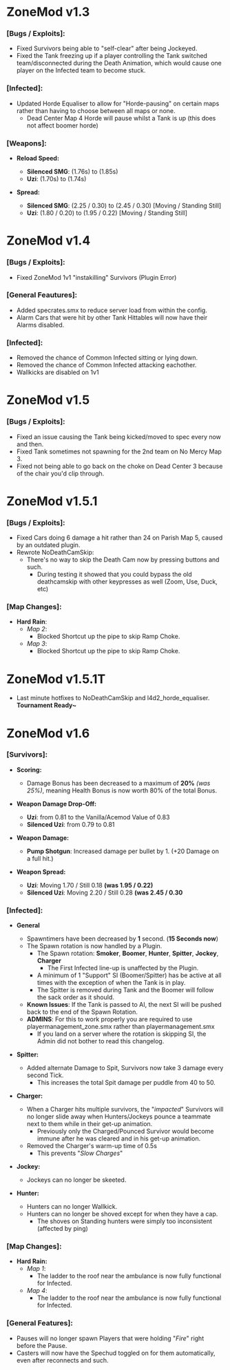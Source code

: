 # **ZoneMod v1.3**

### **[Bugs / Exploits]:**
* Fixed Survivors being able to "self-clear" after being Jockeyed.
* Fixed the Tank freezing up if a player controlling the Tank switched team/disconnected during the Death Animation, which would cause one player on the Infected team to become stuck.

### **[Infected]:**
* Updated Horde Equaliser to allow for "Horde-pausing" on certain maps rather than having to choose between all maps or none.
  * Dead Center Map 4 Horde will pause whilst a Tank is up (this does not affect boomer horde)

### **[Weapons]:**
* **Reload Speed:**
  * **Silenced SMG**: (1.76s) to (1.85s)
  * **Uzi**: (1.70s) to (1.74s)

* **Spread:**
  * **Silenced SMG**: (2.25 / 0.30) to (2.45 / 0.30) [Moving / Standing Still]
  * **Uzi**: (1.80 / 0.20) to (1.95 / 0.22) [Moving / Standing Still]

# **ZoneMod v1.4**
### **[Bugs / Exploits]:**
* Fixed ZoneMod 1v1 "instakilling" Survivors (Plugin Error)

### **[General Feautures]:**
* Added specrates.smx to reduce server load from within the config.
* Alarm Cars that were hit by other Tank Hittables will now have their Alarms disabled.

### **[Infected]:**
* Removed the chance of Common Infected sitting or lying down.
* Removed the chance of Common Infected attacking eachother.
* Wallkicks are disabled on 1v1
  
# **ZoneMod v1.5**
### **[Bugs / Exploits]:**
* Fixed an issue causing the Tank being kicked/moved to spec every now and then.
* Fixed Tank sometimes not spawning for the 2nd team on No Mercy Map 3.
* Fixed not being able to go back on the choke on Dead Center 3 because of the chair you'd clip through.
  
# **ZoneMod v1.5.1**
### **[Bugs / Exploits]:**
* Fixed Cars doing 6 damage a hit rather than 24 on Parish Map 5, caused by an outdated plugin. 
* Rewrote NoDeathCamSkip:
  * There's no way to skip the Death Cam now by pressing buttons and such.
    * During testing it showed that you could bypass the old deathcamskip with other keypresses as well (Zoom, Use, Duck, etc)

### **[Map Changes]:**
* **Hard Rain**:
  * *Map 2*:
    * Blocked Shortcut up the pipe to skip Ramp Choke.
  * *Map 3*: 
    * Blocked Shortcut up the pipe to skip Ramp Choke.
	
# **ZoneMod v1.5.1T**
* Last minute hotfixes to NoDeathCamSkip and l4d2_horde_equaliser.
**Tournament Ready~**

# **ZoneMod v1.6** 
### **[Survivors]:**
* **Scoring:**
  * Damage Bonus has been decreased to a maximum of **20%** *(was 25%)*, meaning Health Bonus is now worth 80% of the total Bonus.

* **Weapon Damage Drop-Off:**
  * **Uzi**: from 0.81 to the Vanilla/Acemod Value of 0.83
  * **Silenced Uzi**: from 0.79 to 0.81

* **Weapon Damage:**
  * **Pump Shotgun**: Increased damage per bullet by 1. (+20 Damage on a full hit.)
	
* **Weapon Spread:**
  * **Uzi**: Moving 1.70 / Still 0.18 **(was 1.95 / 0.22)**
  * **Silenced Uzi**: Moving 2.20 / Still 0.28 **(was 2.45 / 0.30**

### **[Infected]:**
* **General**
  * Spawntimers have been decreased by **1** second. (**15 Seconds now**)
  * The Spawn rotation is now handled by a Plugin.
    * The Spawn rotation: **Smoker**, **Boomer**, **Hunter**, **Spitter**, **Jockey**, **Charger** 
      * The First Infected line-up is unaffected by the Plugin.
    * A minimum of 1 "Support" SI (Boomer/Spitter) has be active at all times with the exception of when the Tank is in play.
    * The Spitter is removed during Tank and the Boomer will follow the sack order as it should.
  * **Known Issues**: If the Tank is passed to AI, the next SI will be pushed back to the end of the Spawn Rotation.  
  * **ADMINS**: For this to work properly you are required to use playermanagement_zone.smx rather than playermanagement.smx  
    * If you land on a server where the rotation is skipping SI, the Admin did not bother to read this changelog.  

* **Spitter:**
  * Added alternate Damage to Spit, Survivors now take 3 damage every second Tick.
	* This increases the total Spit damage per puddle from 40 to 50.
	
* **Charger:**
  * When a Charger hits multiple survivors, the "*impacted*" Survivors will no longer slide away when Hunters/Jockeys pounce a teammate next to them while in their get-up animation.
    * Previously only the Charged/Pounced Survivor would become immune after he was cleared and in his get-up animation. 
  * Removed the Charger's warm-up time of 0.5s
    * This prevents "*Slow Charges*" 
	
* **Jockey:** 
  * Jockeys can no longer be skeeted.
  
* **Hunter:**
  * Hunters can no longer Wallkick.
  * Hunters can no longer be shoved except for when they have a cap.
  	* The shoves on Standing hunters were simply too inconsistent (affected by ping)  

### **[Map Changes]:**
* **Hard Rain:**
  * *Map 1*:
    * The ladder to the roof near the ambulance is now fully functional for Infected.
  * *Map 4*:
    * The ladder to the roof near the ambulance is now fully functional for Infected.

### **[General Features]:**
* Pauses will no longer spawn Players that were holding "*Fire*" right before the Pause.
* Casters will now have the Spechud toggled on for them automatically, even after reconnects and such.